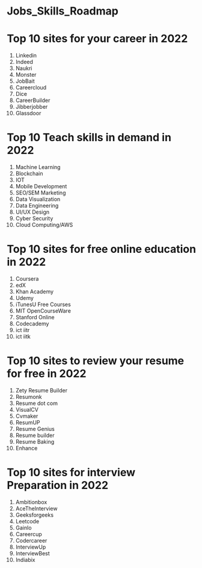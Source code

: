 # Jobs_Skills_Roadmap

# Top 10 sites for your career in 2022
1) Linkedin
2) Indeed
3) Naukri
4) Monster
5) JobBait
6) Careercloud
7) Dice
8) CareerBuilder
9) Jibberjobber
10) Glassdoor


# Top 10 Teach skills in demand in 2022
1) Machine Learning
2) Blockchain
3) IOT
4) Mobile Development
5) SEO/SEM Marketing
6) Data Visualization
7) Data Engineering
8) UI/UX Design
9) Cyber Security
10) Cloud Computing/AWS


# Top 10 sites for free online education in 2022
1) Coursera
2) edX
3) Khan Academy
4) Udemy
5) iTunesU Free Courses
6) MIT OpenCourseWare
7) Stanford Online
8) Codecademy
9) ict iitr
10) ict iitk


# Top 10 sites to review your resume for free in 2022
1) Zety Resume Builder
2) Resumonk
3) Resume dot com
4) VisualCV
5) Cvmaker
6) ResumUP
7) Resume Genius
8) Resume builder
9) Resume Baking
10) Enhance


# Top 10 sites for interview Preparation in 2022
1) Ambitionbox
2) AceThelnterview
3) Geeksforgeeks
4) Leetcode
5) Gainlo
6) Careercup
7) Codercareer
8) InterviewUp
9) InterviewBest
10) Indiabix


